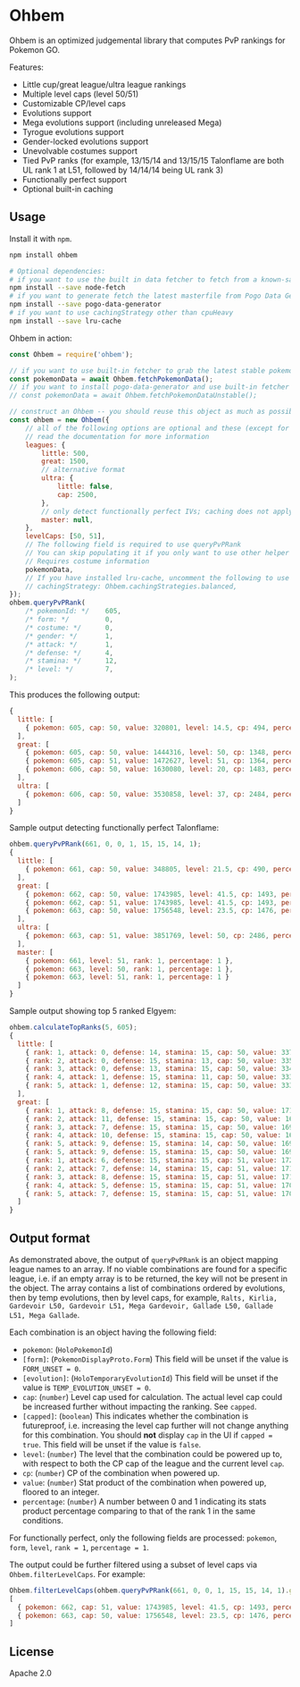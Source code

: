 # Ohbem

Ohbem is an optimized judgemental library that computes PvP rankings for Pokemon GO.

Features:

* Little cup/great league/ultra league rankings
* Multiple level caps (level 50/51)
* Customizable CP/level caps
* Evolutions support
* Mega evolutions support (including unreleased Mega)
* Tyrogue evolutions support
* Gender-locked evolutions support
* Unevolvable costumes support
* Tied PvP ranks
  (for example, 13/15/14 and 13/15/15 Talonflame are both UL rank 1 at L51, followed by 14/14/14 being UL rank 3)
* Functionally perfect support
* Optional built-in caching


## Usage

Install it with `npm`.

```sh
npm install ohbem

# Optional dependencies:
# if you want to use the built in data fetcher to fetch from a known-safe/stable masterfile repo
npm install --save node-fetch
# if you want to generate fetch the latest masterfile from Pogo Data Generator (alternative to the option above)
npm install --save pogo-data-generator
# if you want to use cachingStrategy other than cpuHeavy
npm install --save lru-cache
```

Ohbem in action:

```js
const Ohbem = require('ohbem');

// if you want to use built-in fetcher to grab the latest stable pokemon data
const pokemonData = await Ohbem.fetchPokemonData();
// if you want to install pogo-data-generator and use built-in fetcher
// const pokemonData = await Ohbem.fetchPokemonDataUnstable();

// construct an Ohbem -- you should reuse this object as much as possible since it holds a cache
const ohbem = new Ohbem({
    // all of the following options are optional and these (except for pokemonData) are the default values
    // read the documentation for more information
    leagues: {
        little: 500,
        great: 1500,
        // alternative format
        ultra: {
            little: false,
            cap: 2500,
        },
        // only detect functionally perfect IVs; caching does not apply
        master: null,
    },
    levelCaps: [50, 51],
    // The following field is required to use queryPvPRank
    // You can skip populating it if you only want to use other helper methods
    // Requires costume information
    pokemonData,
    // If you have installed lru-cache, uncomment the following to use caching:
    // cachingStrategy: Ohbem.cachingStrategies.balanced,
});
ohbem.queryPvPRank(
    /* pokemonId: */    605,
    /* form: */         0,
    /* costume: */      0,
    /* gender: */       1,
    /* attack: */       1,
    /* defense: */      4,
    /* stamina: */      12,
    /* level: */        7,
);
```

This produces the following output:

```js
{
  little: [
    { pokemon: 605, cap: 50, value: 320801, level: 14.5, cp: 494, percentage: 0.95123, rank: 548, capped: true }
  ],
  great: [
    { pokemon: 605, cap: 50, value: 1444316, level: 50, cp: 1348, percentage: 0.84457, rank: 3158 },
    { pokemon: 605, cap: 51, value: 1472627, level: 51, cp: 1364, percentage: 0.85568, rank: 3128 },
    { pokemon: 606, cap: 50, value: 1630080, level: 20, cp: 1483, percentage: 0.97364, rank: 384, capped: true }
  ],
  ultra: [
    { pokemon: 606, cap: 50, value: 3530858, level: 37, cp: 2484, percentage: 0.97604, rank: 512, capped: true }
  ]
}
```

Sample output detecting functionally perfect Talonflame:
```js
ohbem.queryPvPRank(661, 0, 0, 1, 15, 15, 14, 1);
{
  little: [
    { pokemon: 661, cap: 50, value: 348805, level: 21.5, cp: 490, percentage: 0.89401, rank: 3287, capped: true }
  ],
  great: [
    { pokemon: 662, cap: 50, value: 1743985, level: 41.5, cp: 1493, percentage: 0.94736, rank: 1087 },
    { pokemon: 662, cap: 51, value: 1743985, level: 41.5, cp: 1493, percentage: 0.94736, rank: 1328 },
    { pokemon: 663, cap: 50, value: 1756548, level: 23.5, cp: 1476, percentage: 0.94144, rank: 2867, capped: true }
  ],
  ultra: [
    { pokemon: 663, cap: 51, value: 3851769, level: 50, cp: 2486, percentage: 0.99275, rank: 21 }
  ],
  master: [
    { pokemon: 661, level: 51, rank: 1, percentage: 1 },
    { pokemon: 663, level: 50, rank: 1, percentage: 1 },
    { pokemon: 663, level: 51, rank: 1, percentage: 1 }
  ]
}
```

Sample output showing top 5 ranked Elgyem:
```js
ohbem.calculateTopRanks(5, 605);
{
  little: [
    { rank: 1, attack: 0, defense: 14, stamina: 15, cap: 50, value: 337248, level: 14, cp: 500, percentage: 1, capped: true },
    { rank: 2, attack: 0, defense: 15, stamina: 13, cap: 50, value: 335954, level: 14, cp: 500, percentage: 0.99616, capped: true },
    { rank: 3, attack: 0, defense: 13, stamina: 15, cap: 50, value: 334290, level: 14, cp: 498, percentage: 0.99123, capped: true },
    { rank: 4, attack: 1, defense: 15, stamina: 11, cap: 50, value: 333943, level: 14, cp: 500, percentage: 0.9902, capped: true },
    { rank: 5, attack: 1, defense: 12, stamina: 15, cap: 50, value: 333571, level: 14, cp: 499, percentage: 0.98909, capped: true }
  ],
  great: [
    { rank: 1, attack: 8, defense: 15, stamina: 15, cap: 50, value: 1710113, level: 50, cp: 1498, percentage: 1 },
    { rank: 2, attack: 11, defense: 15, stamina: 15, cap: 50, value: 1699358, level: 48.5, cp: 1500, percentage: 0.99371 },
    { rank: 3, attack: 7, defense: 15, stamina: 15, cap: 50, value: 1699151, level: 50, cp: 1489, percentage: 0.99359 },
    { rank: 4, attack: 10, defense: 15, stamina: 15, cap: 50, value: 1698809, level: 49, cp: 1500, percentage: 0.99339 },
    { rank: 5, attack: 9, defense: 15, stamina: 14, cap: 50, value: 1698192, level: 49.5, cp: 1494, percentage: 0.99303 },
    { rank: 5, attack: 9, defense: 15, stamina: 15, cap: 50, value: 1698192, level: 49.5, cp: 1499, percentage: 0.99303 },
    { rank: 1, attack: 6, defense: 15, stamina: 15, cap: 51, value: 1720993, level: 51, cp: 1497, percentage: 1 },
    { rank: 2, attack: 7, defense: 14, stamina: 15, cap: 51, value: 1717106, level: 51, cp: 1500, percentage: 0.99774 },
    { rank: 3, attack: 8, defense: 15, stamina: 15, cap: 51, value: 1710113, level: 50, cp: 1498, percentage: 0.99368 },
    { rank: 4, attack: 5, defense: 15, stamina: 15, cap: 51, value: 1709818, level: 51, cp: 1487, percentage: 0.99351 },
    { rank: 5, attack: 7, defense: 15, stamina: 15, cap: 51, value: 1709291, level: 50.5, cp: 1498, percentage: 0.9932 }
  ]
}
```

## Output format

As demonstrated above, the output of `queryPvPRank` is an object mapping league names to an array.
If no viable combinations are found for a specific league, i.e. if an empty array is to be returned, the key will not be present in the object.
The array contains a list of combinations ordered by evolutions, then by temp evolutions, then by level caps, for example, `Ralts, Kirlia, Gardevoir L50, Gardevoir L51, Mega Gardevoir, Gallade L50, Gallade L51, Mega Gallade`.

Each combination is an object having the following field:

* `pokemon`: (`HoloPokemonId`)
* `[form]`: (`PokemonDisplayProto.Form`) This field will be unset if the value is `FORM_UNSET = 0`.
* `[evolution]`: (`HoloTemporaryEvolutionId`) This field will be unset if the value is `TEMP_EVOLUTION_UNSET = 0`.
* `cap`: (`number`) Level cap used for calculation. The actual level cap could be increased further without impacting the ranking. See `capped`.
* `[capped]`: (`boolean`) This indicates whether the combination is futureproof, i.e. increasing the level cap further will not change anything for this combination. You should **not** display `cap` in the UI if `capped = true`. This field will be unset if the value is `false`.
* `level`: (`number`) The level that the combination could be powered up to, with respect to both the CP cap of the league and the current level `cap`.
* `cp`: (`number`) CP of the combination when powered up.
* `value`: (`number`) Stat product of the combination when powered up, floored to an integer.
* `percentage`: (`number`) A number between 0 and 1 indicating its stats product percentage comparing to that of the rank 1 in the same conditions.

For functionally perfect, only the following fields are processed: `pokemon`, `form`, `level`, `rank = 1`, `percentage = 1`.

The output could be further filtered using a subset of level caps via `Ohbem.filterLevelCaps`.
For example:

```js
Ohbem.filterLevelCaps(ohbem.queryPvPRank(661, 0, 0, 1, 15, 15, 14, 1).great, [51]);
[
  { pokemon: 662, cap: 51, value: 1743985, level: 41.5, cp: 1493, percentage: 0.94736, rank: 1328 },
  { pokemon: 663, cap: 50, value: 1756548, level: 23.5, cp: 1476, percentage: 0.94144, rank: 2867, capped: true }
]
```


## License

Apache 2.0
